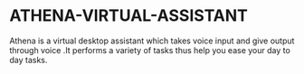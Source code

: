 # ATHENA-VIRTUAL-ASSISTANT
Athena is a virtual desktop assistant  which takes  voice input and give output through voice .It performs a variety of tasks thus help you ease your day to day tasks.
